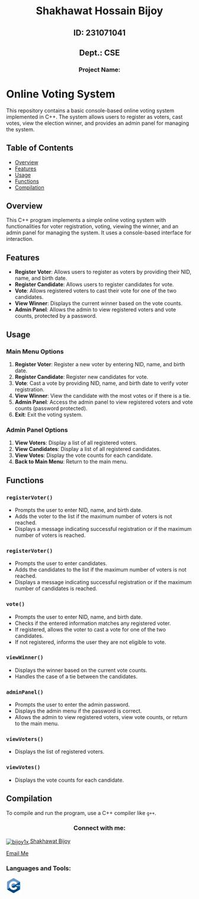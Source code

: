 <div class="container">
  <h1 align="center">Shakhawat Hossain Bijoy</h1>
  <h2 align="center">ID: 231071041</h2>
  <h2 align="center">Dept.: CSE</h2>
  <h3 align="center">Project Name:</h3>

# Online Voting System



This repository contains a basic console-based online voting system implemented in C++. The system allows users to register as voters, cast votes, view the election winner, and provides an admin panel for managing the system.

## Table of Contents

- [Overview](#overview)
- [Features](#features)
- [Usage](#usage)
- [Functions](#functions)
- [Compilation](#compilation)

## Overview

This C++ program implements a simple online voting system with functionalities for voter registration, voting, viewing the winner, and an admin panel for managing the system. It uses a console-based interface for interaction.

## Features

- **Register Voter**: Allows users to register as voters by providing their NID, name, and birth date.
- **Register Candidate**: Allows users to register candidates for vote.
- **Vote**: Allows registered voters to cast their vote for one of the two candidates.
- **View Winner**: Displays the current winner based on the vote counts.
- **Admin Panel**: Allows the admin to view registered voters and vote counts, protected by a password.

## Usage

### Main Menu Options

1. **Register Voter**: Register a new voter by entering NID, name, and birth date.
2. **Register Candidate**: Register new candidates for vote.
3. **Vote**: Cast a vote by providing NID, name, and birth date to verify voter registration.
4. **View Winner**: View the candidate with the most votes or if there is a tie.
5. **Admin Panel**: Access the admin panel to view registered voters and vote counts (password protected).
6. **Exit**: Exit the voting system.

### Admin Panel Options

1. **View Voters**: Display a list of all registered voters.
2. **View Candidates**: Display a list of all registered candidates.
3. **View Votes**: Display the vote counts for each candidate.
4. **Back to Main Menu**: Return to the main menu.

## Functions

### `registerVoter()`

- Prompts the user to enter NID, name, and birth date.
- Adds the voter to the list if the maximum number of voters is not reached.
- Displays a message indicating successful registration or if the maximum number of voters is reached.

### `registerVoter()`

- Prompts the user to enter candidates.
- Adds the candidates to the list if the maximum number of voters is not reached.
- Displays a message indicating successful registration or if the maximum number of candidates is reached.


### `vote()`

- Prompts the user to enter NID, name, and birth date.
- Checks if the entered information matches any registered voter.
- If registered, allows the voter to cast a vote for one of the two candidates.
- If not registered, informs the user they are not eligible to vote.

### `viewWinner()`

- Displays the winner based on the current vote counts.
- Handles the case of a tie between the candidates.

### `adminPanel()`

- Prompts the user to enter the admin password.
- Displays the admin menu if the password is correct.
- Allows the admin to view registered voters, view vote counts, or return to the main menu.

### `viewVoters()`

- Displays the list of registered voters.

### `viewVotes()`

- Displays the vote counts for each candidate.

## Compilation

To compile and run the program, use a C++ compiler like `g++`.




  

  <h3 align="center">Connect with me:</h3>
  <p align="left" class="social-links">
    <a href="https://fb.com/bijoy1x" target="blank">
      <img align="center" src="https://raw.githubusercontent.com/rahuldkjain/github-profile-readme-generator/master/src/images/icons/Social/facebook.svg" alt="bijoy1x" height="30" width="40" />
      Shakhawat Bijoy
    </a>
  </p>
  <p align="left" class="social-links">
    <a href="mailto:shakhawatbijoy1@gmail.com">Email Me</a>
  </p>

  <h3 align="left">Languages and Tools:</h3>
  <p align="left">
    <a href="https://isocpp.org/" target="_blank" rel="noreferrer">
      <img src="https://raw.githubusercontent.com/devicons/devicon/master/icons/cplusplus/cplusplus-original.svg" alt="c++" width="40" height="40"/>
    </a>
  </p>
</div>
